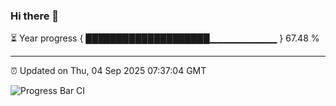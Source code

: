 ### Hi there 👋

⏳ Year progress { ████████████████████▁▁▁▁▁▁▁▁▁▁ } 67.48 %

---

⏰ Updated on Thu, 04 Sep 2025 07:37:04 GMT

![Progress Bar CI](https://github.com/IshwaranRudhara/GIT-ACTION/workflows/Progress%20Bar%20CI/badge.svg)
